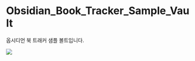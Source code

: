 # Obsidian_Book_Tracker_Sample_Vault

옵시디언 북 트래커 샘플 볼트입니다.

![](https://user-images.githubusercontent.com/3969643/236679650-be96868a-5ab6-4325-a538-e8b747ae82c7.png)